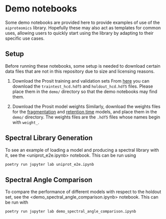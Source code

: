 # Demo notebooks

Some demo notebooks are provided here to provide examples of use of the `aiproteomics` library. Hopefully these
may also act as templates for common uses, allowing users to quickly start using the library by adapting to their
specific use cases.

## Setup
Before running these notebooks, some setup is needed to download certain data files that are not in this repository
due to size and licensing reasons.

1. Download the Prosit training and validation sets
From [here](https://figshare.com/articles/dataset/ProteomeTools_-_Prosit_fragmentation_-_Data/6860261) you can download the
`traintest_hcd.hdf5` and `holdout_hcd.hdf5` files. Please place them in the `demo/` directory so that the demo notebooks
may find them.

2. Download the Prosit model weights
Similarly, download the weights files for the [fragmentation](https://figshare.com/articles/dataset/Prosit_-_Model_-_Fragmentation/6965753)
and [retention time](https://figshare.com/articles/dataset/Prosit_-_Model_-_iRT/6965801) models, and place them in the `demo/` directory.
The weights files are the `.hdf5` files whose names begin with `weight_`.

## Spectral Library Generation
To see an example of loading a model and producing a spectral library with it, see the <uniprot_e2e.ipynb> notebook. This can be run using
```bash
poetry run jupyter lab uniprot_e2e.ipynb
```

## Spectral Angle Comparison
To compare the performance of different models with respect to the holdout set, see the <demo_spectral_angle_comparison.ipynb> notebook.
This can be run with
```bash
poetry run jupyter lab demo_spectral_angle_comparison.ipynb
```
